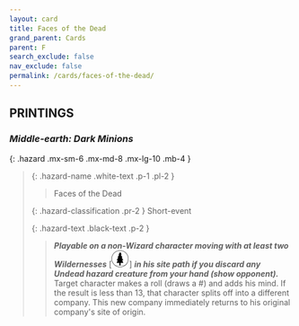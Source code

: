 ```yaml
---
layout: card
title: Faces of the Dead
grand_parent: Cards
parent: F
search_exclude: false
nav_exclude: false
permalink: /cards/faces-of-the-dead/
---
```


## PRINTINGS


### _Middle-earth: Dark Minions_

{: .hazard .mx-sm-6 .mx-md-8 .mx-lg-10 .mb-4 }
> {: .hazard-name .white-text .p-1 .pl-2 }
> > <div class="hazard-mp"></div>
> > <div class="card-name">Faces of the Dead</div>
>
> {: .hazard-classification .pr-2 }
> Short-event
>
> {: .hazard-text .black-text .p-2 }
> > ***Playable on a non-Wizard character moving with at least two Wildernesses*** <nobr>[<img src="/assets/images/wilderness.svg">]</nobr> ***in his site path if you discard any Undead hazard creature from your hand (show opponent).*** Target character makes a roll (draws a #) and adds his mind. If the result is less than 13, that character splits off into a different company. This new company immediately returns to his original company's site of origin. 
>
